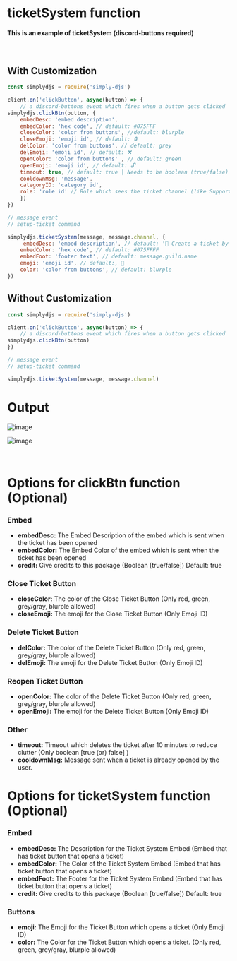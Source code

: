 # ticketSystem function
#### This is an example of ticketSystem (discord-buttons required)
<br>

## With Customization
```js
const simplydjs = require('simply-djs')

client.on('clickButton', async(button) => { 
    // a discord-buttons event which fires when a button gets clicked
simplydjs.clickBtn(button, {
    embedDesc: 'embed description',
    embedColor: 'hex code', // default: #075FFF
    closeColor: 'color from buttons', //default: blurple
    closeEmoji: 'emoji id', // default: 🔒
    delColor: 'color from buttons', // default: grey
    delEmoji: 'emoji id', // default: ❌
    openColor: 'color from buttons' , // default: green
    openEmoji: 'emoji id', // default: 🔓
    timeout: true, // default: true | Needs to be boolean (true/false)
    cooldownMsg: 'message',
    categoryID: 'category id',
    role: 'role id' // Role which sees the ticket channel (like Support Role)
    })
})

// message event
// setup-ticket command

simplydjs.ticketSystem(message, message.channel, {
     embedDesc: 'embed description', // default: '🎫 Create a ticket by clicking the button 🎫'
    embedColor: 'hex code', // default: #075FFFF
    embedFoot: 'footer text', // default: message.guild.name
    emoji: 'emoji id', // default:, 🎫
    color: 'color from buttons', // default: blurple
})
```
## Without Customization
```js
const simplydjs = require('simply-djs')

client.on('clickButton', async(button) => { 
    // a discord-buttons event which fires when a button gets clicked
simplydjs.clickBtn(button)
})

// message event
// setup-ticket command

simplydjs.ticketSystem(message, message.channel)
```
# Output
![image](https://user-images.githubusercontent.com/71836991/127871121-30c49c7f-7b18-48df-bb93-969213817e19.png)

![image](https://user-images.githubusercontent.com/71836991/127871158-f13ee7a9-8cbe-415c-8e54-49c197accb32.png)

<br>

# Options for clickBtn function (Optional)
### Embed
- **embedDesc:** The Embed Description of the embed which is sent when the ticket has been opened
- **embedColor:** The Embed Color of the embed which is sent when the ticket has been opened
- **credit:** Give credits to this package (Boolean [true/false]) Default: true

### Close Ticket Button
- **closeColor:** The color of the Close Ticket Button (Only red, green, grey/gray, blurple allowed)
- **closeEmoji:** The emoji for the Close Ticket Button (Only Emoji ID)

### Delete Ticket Button
- **delColor:** The color of the Delete Ticket Button (Only red, green, grey/gray, blurple allowed)
- **delEmoji:** The emoji for the Delete Ticket Button (Only Emoji ID)

### Reopen Ticket Button
- **openColor:** The color of the Delete Ticket Button (Only red, green, grey/gray, blurple allowed)
- **openEmoji:** The emoji for the Delete Ticket Button (Only Emoji ID)

### Other
- **timeout:** Timeout which deletes the ticket after 10 minutes to reduce clutter (Only boolean [true (or) false] )
- **cooldownMsg:** Message sent when a ticket is already opened by the user.

# Options for ticketSystem function (Optional)
### Embed
- **embedDesc:** The Description for the Ticket System Embed (Embed that has ticket button that opens a ticket)
- **embedColor:** The Color of the Ticket System Embed (Embed that has ticket button that opens a ticket)
- **embedFoot:** The Footer for the Ticket System Embed (Embed that has ticket button that opens a ticket)
- **credit:** Give credits to this package (Boolean [true/false]) Default: true

### Buttons
- **emoji:** The Emoji for the Ticket Button which opens a ticket (Only Emoji ID)
- **color:** The Color for the Ticket Button which opens a ticket. (Only red, green, grey/gray, blurple allowed)
